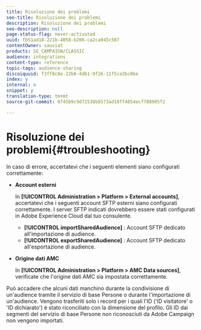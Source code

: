 ```yaml
---
title: Risoluzione dei problemi
seo-title: Risoluzione dei problemi
description: Risoluzione dei problemi
seo-description: null
page-status-flag: never-activated
uuid: fb51ad18-221b-4058-b206-ca2ca045c507
contentOwner: sauviat
products: SG_CAMPAIGN/CLASSIC
audience: integrations
content-type: reference
topic-tags: audience-sharing
discoiquuid: f3ff8c8e-22b0-4d61-9f26-11f5ca3bc0be
index: y
internal: n
snippet: y
translation-type: tm+mt
source-git-commit: 0745b9c9d72538b8573ad18ff4054ecf788905f2

---
```



# Risoluzione dei problemi{#troubleshooting}

In caso di errore, accertatevi che i seguenti elementi siano configurati correttamente:

* **Account esterni**

   In **[!UICONTROL Administration > Platform > External accounts]**, accertatevi che i seguenti account SFTP esterni siano configurati correttamente. I server SFTP indicati dovrebbero essere stati configurati in Adobe Experience Cloud dal tuo consulente.

   * **[!UICONTROL importSharedAudience]** : Account SFTP dedicato all&#39;importazione di audience.
   * **[!UICONTROL exportSharedAudience]** : Account SFTP dedicato all&#39;esportazione di audience.

* **Origine dati AMC**

   In **[!UICONTROL Administration > Platform > AMC Data sources]**, verificate che l&#39;origine dati AMC sia impostata correttamente.

Può accadere che alcuni dati manchino durante la condivisione di un&#39;audience tramite il servizio di base Persone o durante l&#39;importazione di un&#39;audience. Vengono trasferiti solo i record per i quali l&#39;ID (&#39;ID visitatore&#39; o &#39;ID dichiarato&#39;) è stato riconciliato con la dimensione del profilo. Gli ID dai segmenti del servizio di base Persone non riconosciuti da Adobe Campaign non vengono importati.
